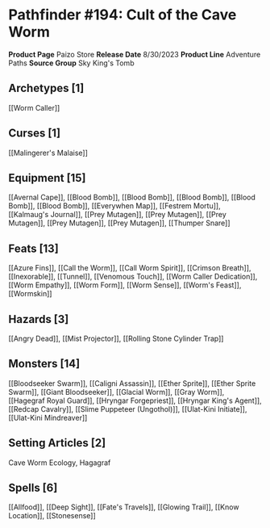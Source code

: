 ﻿---
id: '209'
name: Pathfinder 194. Cult of the Cave Worm
rarity: Common
source: null
trait: null
type: Source

---
# Pathfinder #194: Cult of the Cave Worm

**Product Page** Paizo Store
**Release Date** 8/30/2023
**Product Line** Adventure Paths
**Source Group** Sky King's Tomb

## Archetypes [1]

[[Worm Caller]]

## Curses [1]

[[Malingerer's Malaise]]

## Equipment [15]

[[Avernal Cape]], [[Blood Bomb]], [[Blood Bomb]], [[Blood Bomb]], [[Blood Bomb]], [[Blood Bomb]], [[Everywhen Map]], [[Festrem Mortu]], [[Kalmaug's Journal]], [[Prey Mutagen]], [[Prey Mutagen]], [[Prey Mutagen]], [[Prey Mutagen]], [[Prey Mutagen]], [[Thumper Snare]]

## Feats [13]

[[Azure Fins]], [[Call the Worm]], [[Call Worm Spirit]], [[Crimson Breath]], [[Inexorable]], [[Tunnel]], [[Venomous Touch]], [[Worm Caller Dedication]], [[Worm Empathy]], [[Worm Form]], [[Worm Sense]], [[Worm's Feast]], [[Wormskin]]

## Hazards [3]

[[Angry Dead]], [[Mist Projector]], [[Rolling Stone Cylinder Trap]]

## Monsters [14]

[[Bloodseeker Swarm]], [[Caligni Assassin]], [[Ether Sprite]], [[Ether Sprite Swarm]], [[Giant Bloodseeker]], [[Glacial Worm]], [[Gray Worm]], [[Hagegraf Royal Guard]], [[Hryngar Forgepriest]], [[Hryngar King's Agent]], [[Redcap Cavalry]], [[Slime Puppeteer (Ungothol)]], [[Ulat-Kini Initiate]], [[Ulat-Kini Mindreaver]]

## Setting Articles [2]

Cave Worm Ecology, Hagagraf

## Spells [6]

[[Allfood]], [[Deep Sight]], [[Fate's Travels]], [[Glowing Trail]], [[Know Location]], [[Stonesense]]